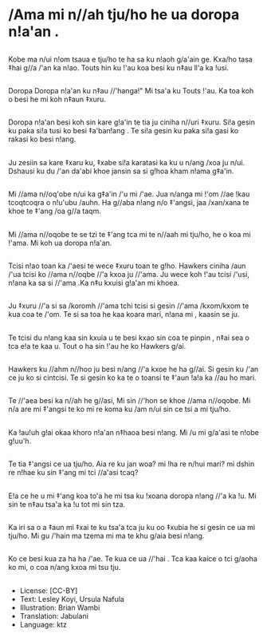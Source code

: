 # /Ama mi n//ah tju/ho he ua doropa n!a'an .

##
Kobe ma n/ui n!om tsaua e tju/ho te ha sa ku n!aoh g/a'ain ge. Kxa/ho tasa ‡hai g//a /'an ka n!ao. Touts hin ku !'au koa besi ku n‡au ll'a ka !usi.

##
Doropa Doropa n!a'an ku n‡au //'hanga!" Mi tsa'a ku Touts !'au. Ka toa koh o besi he mi koh n‡aun ‡xuru.

##
Doropa n!a'an besi koh sin kare g!a'in te tia ju ciniha n//uri ‡xuru. Si!a gesin ku paka si!a tusi ko besi ‡a'ban!ang . Te si!a gesin ku paka si!a gasi ko rakasi ko besi n!ang.

##
Ju zesiin sa kare ‡xaru ku, ‡xabe si!a karatasi ka ku u n/ang /xoa ju n/ui. Dshausi ku du /'an da'abi khoe jansin sa si g!hoa kham n!ama g‡a'in.

##
Mi //ama n//oq'obe n/ui ka g‡a'in /'u mi /'ae. Jua n/anga mi !'om //ae !kau tcoqtcoqra o n!u'ubu /auhn. Ha g//aba n!ang n/o ‡'angsi, jaa /xan/xana te khoe te ‡'ang /oa g//a taqm.

##
Mi //ama n//oqobe te se tzi te ‡'ang tca mi te n//aah mi tju/ho, he o koa mi !'ama. Mi koh ua doropa n!a'an.

##
Tcisi n!ao toan ka /'aesi te wece ‡xuru toan te g!ho. Hawkers ciniha /aun /'ua tcisi ko //ama n//oqbe //'a kxoa ju //'ama. Ju wece koh !'au tcisi /'usi, n!ana ka sa si //'ama .Ka n‡u kxuisi g!a'an mi khoea.

##
Ju ‡xuru //'a si sa /koromh //'ama tchi tcisi si gesin //'ama /kxom/kxom te kua coa te /'om. Te si sa toa he kaa koara mari, n!ana mi , kaasin se ju.

##
Te tcisi du n!ang kaa sin kxuia u te besi kxao sin coa te pinpin , n‡ai sea o tca e!a te kaa u. Tout o ha sin !'au he ko Hawkers g/ai.

##
Hawkers ku //ahm n//hoo ju besi n/ang //'a kxoe he ha g//ai. Si gesin ku /'an ce ju ko si cintcisi. Te si gesin ko ka te o toansi te ‡'aun !a!a ka //au ho mari.

##
Te //'aea besi ka n//ah he g//asi, Mi sin //'hon se khoe //ama n//oqobe. Mi n/a are mi ‡'angsi te ko mi re koma ku /am n/ui sin ce tsi a mi tju/ho.

##
Ka !au!uh g!ai okaa khoro n!a'an n‡haoa besi n!ang. Mi /u mi g/a'asi te n!obe g!uu'h.

##
Te tia ‡'angsi ce ua tju/ho. Aia re ku jan woa? mi !ha re n/hui mari? mi dshin re n!hae ku sin ‡'ang mi tci //a'asi tcaq?

##
E!a ce he u mi ‡'ang koa to'a he mi tsa ku !xoana doropa n!ang //'a ka !u. Mi sin te n‡au tsa'a ka !u tot mi sin tza.

##
Ka iri sa o a ‡aun mi ‡xai te ku tsa'a tca ju ku oo ‡xubia he si gesin ce ua mi tju/ho. Mi gu /'hain ma tzema mi ma te khu g/aia besi n!ang.

##
Ko ce besi kua za ha ha /'ae. Te kua ce ua //'hai . Tca kaa kaice o tci g/aoha ko mi, o coa n/ang kxoa mi tsu tju.

##
* License: [CC-BY]
* Text: Lesley Koyi, Ursula Nafula
* Illustration: Brian Wambi
* Translation: Jabulani
* Language: ktz
